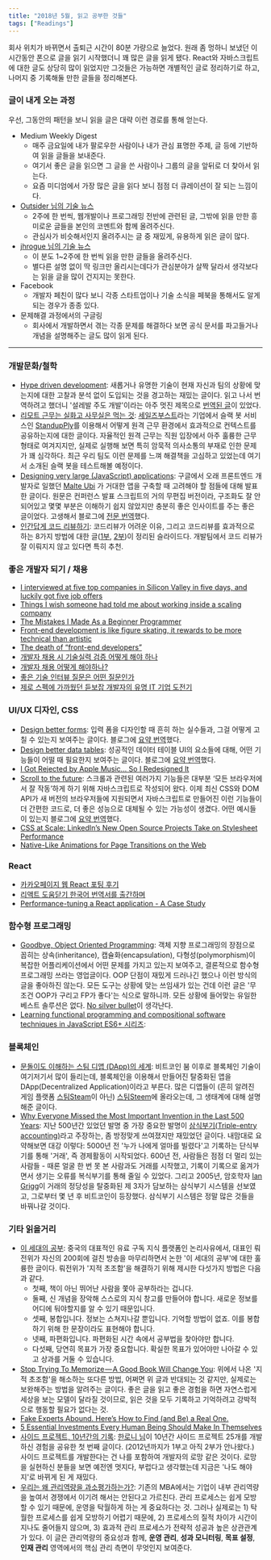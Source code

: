 ```yaml
---
title: "2018년 5월, 읽고 공부한 것들"
tags: ["Readings"]
---
```


회사 위치가 바뀌면서 출퇴근 시간이 80분 가량으로 늘었다. 원래 좀 멍하니 보냈던 이 시간동안 폰으로 글을 읽기 시작했더니 꽤 많은 글을 읽게 됐다. React와 자바스크립트에 대한 글도 상당히 많이 읽었지만 그것들은 가능하면 개별적인 글로 정리하기로 하고, 나머지 중 기록해둘 만한 글들을 정리해본다.

### 글이 내게 오는 과정

우선, 그동안의 패턴을 보니 읽을 글은 대략 이런 경로를 통해 얻는다.

- Medium Weekly Digest
  - 매주 금요일에 내가 팔로우한 사람이나 내가 관심 표명한 주제, 글 등에 기반하여 읽을 글들을 보내준다.
  - 여기서 좋은 글을 읽으면 그 글을 쓴 사람이나 그룹의 글을 앞뒤로 더 찾아서 읽는다.
  - 요즘 미디엄에서 가장 많은 글을 읽다 보니 점점 더 큐레이션이 잘 되는 느낌이다.
- [Outsider 님의 기술 뉴스](https://blog.outsider.ne.kr/category/Newsletter)
  - 2주에 한 번씩, 웹개발이나 프로그래밍 전반에 관련된 글, 그밖에 읽을 만한 흥미로운 글들을 본인의 코멘트와 함께 올려주신다. 
  - 관심사가 비슷해서인지 올려주시는 글 중 재밌게, 유용하게 읽은 글이 많다.
- [jhrogue 님의 기술 뉴스](http://jhrogue.blogspot.com/search/label/B%EA%B8%89%20%ED%94%84%EB%A1%9C%EA%B7%B8%EB%9E%98%EB%A8%B8)
  - 이 분도 1~2주에 한 번씩 읽을 만한 글들을 올려주신다.
  - 별다른 설명 없이 딱 링크만 올리시는데다가 관심분야가 살짝 달라서 생각보다는 읽을 글을 많이 건지지는 못한다.
- Facebook
  - 개발자 페친이 많다 보니 각종 스타트업이나 기술 소식을 페북을 통해서도 알게 되는 경우가 종종 있다.
- 문제해결 과정에서의 구글링
  - 회사에서 개발하면서 겪는 각종 문제를 해결하다 보면 공식 문서를 파고들거나 개념을 설명해주는 글도 많이 읽게 된다.

---

### 개발문화/철학

- [Hype driven development](<https://blog.daftcode.pl/hype-driven-development-3469fc2e9b22>): 새롭거나 유명한 기술이 현재 자신과 팀의 상황에 맞는지에 대한 고찰과 분석 없이 도입되는 것을 경고하는 재밌는 글이다. 읽고 나서 번역하려고 했더니 '설레발 주도 개발'이라는 아주 멋진 제목으로 [번역된 글](https://lazygyu.net/blog/hype_driven_development)이 있었다. 
- [리모트 근무는 실화고 사무실은 먹는 것](https://medium.com/@sybae/리모트-근무는-실화고-사무실은-먹는것-0편-65d9aa8dced1): [세일즈부스트](https://medium.com/@blaswan/salesboost-recruit-2c1248aa394a)라는 기업에서 슬랙 봇 서비스인 [StandupPly](https://standuply.com/)를 이용해서 어떻게 원격 근무 환경에서 효과적으로 컨텍스트를 공유하는지에 대한 글이다. 자율적인 원격 근무는 직원 입장에서 아주 훌륭한 근무형태로 여겨지지만, 실제로 실행해 보면 특히 암묵적 의사소통의 부재로 인한 문제가 꽤 심각하다. 최근 우리 팀도 이런 문제를 느껴 해결책을 고심하고 있었는데 여기서 소개된 슬랙 봇을 테스트해볼 예정이다.
- [Designing very large (JavaScript) applications](https://medium.com/@cramforce/designing-very-large-javascript-applications-6e013a3291a3): 구글에서 오래 프론트엔드 개발자로 일했던 [Malte Ubi](https://medium.com/@cramforce?source=post_header_lockup) 가 거대한 앱을 구축할 때 고려해야 할 점들에 대해 발표한 글이다. 원문은 컨퍼런스 발표 스크립트의 거의 무편집 버전이라, 구조화도 잘 안 되어있고 몇몇 부분은 이해하기 쉽지 않았지만 충분히 좋은 인사이트를 주는 좋은 글이었다. 고생해서 블로그에 [전문 번역](https://medium.com/steady-study/번역-아주-거대한-자바스크립트-어플리케이션을-구축하기-3aa37fc45122)했다.
- [인간답게 코드 리뷰하기](https://www.slideshare.net/codetemplate/2018-01code-review-95601233): 코드리뷰가 어려운 이유, 그리고 코드리뷰를 효과적으로 하는 8가지 방법에 대한 글([1부](https://mtlynch.io/human-code-reviews-1/), [2부](https://mtlynch.io/human-code-reviews-2/))이 정리된 슬라이드다. 개발팀에서 코드 리뷰가 잘 이뤄지지 않고 있다면 특히 추천.

### 좋은 개발자 되기 / 채용

- [I interviewed at five top companies in Silicon Valley in five days, and luckily got five job offers](https://medium.com/@XiaohanZeng/i-interviewed-at-five-top-companies-in-silicon-valley-in-five-days-and-luckily-got-five-job-offers-25178cf74e0f)
- [Things I wish someone had told me about working inside a scaling company](https://slackhq.com/things-i-wish-someone-had-told-me-about-working-inside-a-scaling-company-e148ff7c3718)
- [The Mistakes I Made As a Beginner Programmer](https://medium.com/@samerbuna/the-mistakes-i-made-as-a-beginner-programmer-ac8b3e54c312)
- [Front-end development is like figure skating, it rewards to be more technical than artistic](https://medium.com/@jerrylowm/front-end-development-is-like-figure-skating-it-rewards-to-be-more-technical-than-artistic-784323079131)
- [The death of “front-end developers”](https://medium.com/@jerrylowm/the-death-of-front-end-developers-803a95e0f411)
- [개발자 채용 시 기술실력 검증 어떻게 해야 하나](https://brunch.co.kr/@leehosung/47)
- [개발자 채용 어떻게 해야하나?](https://wonderer80.github.io/2018/04/12/개발자-채용-어떻게-해야하나/)
- [좋은 기술 인터뷰 질문은 어떤 질문인가](http://blog.kivol.net/post/173442457743/좋은-기술-인터뷰-질문은-어떤-질문인가)
- [제로 스펙에 가까웠던 듣보잡 개발자의 유명 IT 기업 도전기](http://jojoldu.tistory.com/280) 

### UI/UX 디자인, CSS

- [Design better forms](https://uxdesign.cc/design-better-forms-96fadca0f49c): 입력 폼을 디자인할 때 흔히 하는 실수들과, 그걸 어떻게 고칠 수 있는지 보여주는 글이다. 블로그에 [요약 번역](https://spilist.github.io/2018/05/08/design-better-forms.html)했다.
- [Design better data tables](https://uxdesign.cc/design-better-data-tables-4ecc99d23356): 성공적인 데이터 테이블 UI의 요소들에 대해, 어떤 기능들이 어떨 때 필요한지 보여주는 글이다. 블로그에 [요약 번역](https://spilist.github.io/2018/05/10/design-better-data-tables.html)했다.
- [I Got Rejected by Apple Music… So I Redesigned It](https://medium.com/startup-grind/i-got-rejected-by-apple-music-so-i-redesigned-it-b7e2e4dc64bf)
- [Scroll to the future](https://evilmartians.com/chronicles/scroll-to-the-future-modern-javascript-css-scrolling-implementations): 스크롤과 관련된 여러가지 기능들은 대부분 ‘모든 브라우저에서 잘 작동’하게 하기 위해 자바스크립트로 작성되어 왔다. 이제 최신 CSS와 DOM API가 새 버전의 브라우저들에 지원되면서 자바스크립트로 만들어진 이런 기능들이 더 간편한 코드로, 더 좋은 성능으로 대체될 수 있는 가능성이 생겼다. 어떤 예시들이 있는지 블로그에 [요약 번역](https://spilist.github.io/2018/05/11/scroll-to-the-future.html)했다.
- [CSS at Scale: LinkedIn’s New Open Source Projects Take on Stylesheet Performance](https://engineering.linkedin.com/blog/2018/04/css-at-scale--linkedins-new-open-source-projects-take-on-stylesh?utm_source=mybridge&utm_medium=blog&utm_campaign=read_more)
- [Native-Like Animations for Page Transitions on the Web](https://css-tricks.com/native-like-animations-for-page-transitions-on-the-web/?utm_source=mybridge&utm_medium=blog&utm_campaign=read_more)

### React

- [카카오페이지 웹 React 포팅 후기](https://medium.com/@ljs0705/카카오페이지-웹-react-포팅-후기-76402cc5e031)
- [리액트 도움닫기 한국어 번역서를 출간하며](https://sujinlee.me/the-road-to-learn-react-korean/)
- [Performance-tuning a React application - A Case Study](https://codeburst.io/performance-tuning-a-react-application-f480f46dc1a2)

### 함수형 프로그래밍

- [Goodbye, Object Oriented Programming](https://medium.com/@cscalfani/goodbye-object-oriented-programming-a59cda4c0e53): 객체 지향 프로그래밍의 장점으로 꼽히는 상속(inheritance), 캡슐화(encapsulation), 다형성(polymorphism)이 복잡한 어플리케이션에서 어떤 문제를 가지고 있는지 보여주고, 결론적으로 함수형 프로그래밍 쓰라는 영업글이다. OOP 단점이 재밌게 드러나긴 했으나 이런 방식의 글을 좋아하진 않는다. 모든 도구는 상황에 맞는 쓰임새가 있는 건데 이런 글은 '무조건 OOP가 구리고 FP가 좋다'는 식으로 말하니까. 모든 상황에 들어맞는 유일한 베스트 솔루션은 없다. [No silver bullet](http://www.cs.nott.ac.uk/~pszcah/G51ISS/Documents/NoSilverBullet.html)이 생각난다.
- [Learning functional programming and compositional software techniques in JavaScript ES6+ 시리즈](https://medium.com/javascript-scene/composing-software-an-introduction-27b72500d6ea): 

### 블록체인

- [문돌이도 이해하는 스팀 디앱 (DApp)의 세계](https://steemit.com/kr/@project7/dapp): 비트코인 붐 이후로 블록체인 기술이 여기저기서 많이 들리는데, 블록체인을 이용해서 만들어진 탈중화된 앱을 DApp(Decentralized Application)이라고 부른다. 많은 디앱들이 (흔히 알려진 게임 플랫폼 [스팀Steam](https://store.steampowered.com)이 아닌) [스팀Steem](https://steem.io)에 올라오는데, 그 생태계에 대해 설명해준 글이다.
- [Why Everyone Missed the Most Important Invention in the Last 500 Years](https://hackernoon.com/why-everyone-missed-the-most-important-invention-in-the-last-500-years-c90b0151c169): 지난 500년간 있었던 발명 중 가장 중요한 발명이 [삼식부기(Triple-entry accounting)](https://blockinpress.com/archives/3330)라고 주장하는, 좀 방정맞게 쓰여졌지만 재밌었던 글이다. 내맘대로 요약해보면 대강 이렇다: 5000년 전 '누가 나에게 얼마를 빌렸다'고 기록하는 단식부기를 통해 '거래', 즉 경제활동이 시작되었다. 600년 전, 사람들은 점점 더 멀리 있는 사람들 - 때론 얼굴 한 번 못 본 사람과도 거래를 시작했고, 기록이 기록으로 옮겨가면서 생기는 오류를 복식부기를 통해 줄일 수 있었다. 그리고 2005년, 암호학자 [Ian Grigg](https://twitter.com/iang_fc?ref_src=twsrc%5Egoogle%7Ctwcamp%5Eserp%7Ctwgr%5Eauthor)이 거래의 정당성을 탈중화된 제 3자가 담보하는 삼식부기 시스템을 선보였고, 그로부터 몇 년 후 비트코인이 등장했다. 삼식부기 시스템은 정말 많은 것들을 바꿔나갈 것이다.

### 기타 읽을거리

- [이 세대의 공부](https://brunch.co.kr/@yoojs8512/81): 중국의 대표적인 유료 구독 지식 플랫폼인 논리사유에서, 대표인 뤄전위가 자신의 200회에 걸친 방송을 마무리하면서 논한 '이 세대의 공부'에 대한 훌륭한 글이다. 뤄전위가 '지적 초조함'을 해결하기 위해 제시한 다섯가지 방법은 다음과 같다.
  - 첫째, 책이 아닌 뛰어난 사람을 쫓아 공부하라는 겁니다.
  - 둘째, 신 개념을 장악해 스스로의 지식 창고를 만들어야 합니다. 새로운 정보를 어디에 둬야할지를 알 수 있기 때문입니다.
  - 셋째, 봉합입니다. 정보는 스쳐지나갈 뿐입니다. 기억할 방법이 없죠. 이를 봉합하기 위해 한 문장이라도 표현해야 합니다.
  - 넷째, 파편화입니다. 파편화된 시간 속에서 공부법을 찾아야만 합니다.
  - 다섯째, 당연히 목표가 가장 중요합니다. 확실한 목표가 있어야만 나아갈 수 있고 상과를 거둘 수 있습니다. 
- [Stop Trying To Memorize — A Good Book Will Change You](https://medium.com/swlh/stop-trying-to-memorize-a-good-book-will-change-you-2bebafb22203): 위에서 나온 '지적 초조함'을 해소하는 또다른 방법, 어쩌면 위 글과 반대되는 것 같지만, 실제로는 보완해주는 방법을 알려주는 글이다. 좋은 글을 읽고 좋은 경험을 하면 자연스럽게 세상을 보는 모델이 달라질 것이므로, 읽은 것을 모두 기록하고 기억하려고 강박적으로 행동할 필요가 없다는 것.
- [Fake Experts Abound. Here’s How to Find (and Be) a Real One.](https://mobile.nytimes.com/2018/04/20/your-money/experts-david-baker.html)
- [5 Essential Investments Every Human Being Should Make In Themselves](https://medium.com/the-mission/5-essential-investments-every-human-being-should-make-in-themselves-121771565384)
- [사이드 프로젝트, 10년간의 기록](https://medium.com/@jungil.han/사이드-프로젝트-10년의-기록-파트-1-63bc25f8dcfc): [한로니 님](https://medium.com/@jungil.han?source=post_header_lockup)이 10년간 사이드 프로젝트 25개를 개발하신 경험을 공유한 첫 번째 글이다. (2012년까지가 1부고 아직 2부가 안나왔다.) 사이드 프로젝트를 개발한다는 건 나를 포함하여 개발자의 로망 같은 것이다. 로망을 실현하신 분들을 보면 예전엔 멋지다, 부럽다고 생각했는데 지금은 '나도 해야지'로 바뀌게 된 게 재밌다.
- [우리는 왜 관리역량을 과소평가하는가?](http://m.hbrkorea.com/magazine/article/view/7_1/page/1/article_no/1047): 기존의 MBA에서는 기업이 내부 관리역량을 높여서 경쟁에서 이기려 해서는 안된다고 가르친다. 관리 프로세스는 쉽게 모방할 수 있기 때문에, 운영을 탁월하게 하는 게 중요하다는 것. 그러나 실제로는 1) 탁월한 프로세스를 쉽게 모방하기 어렵기 때문에, 2) 프로세스의 질적 차이가 시간이 지나도 줄어들지 않으며, 3) 효과적 관리 프로세스가 전략적 성공과 높은 상관관계가 있다. 이 글은 관리역량의 중요성과 함께, **운영 관리**, **성과 모니터링**, **목표 설정**, **인재 관리** 영역에서의 핵심 관리 측면이 무엇인지 보여준다.